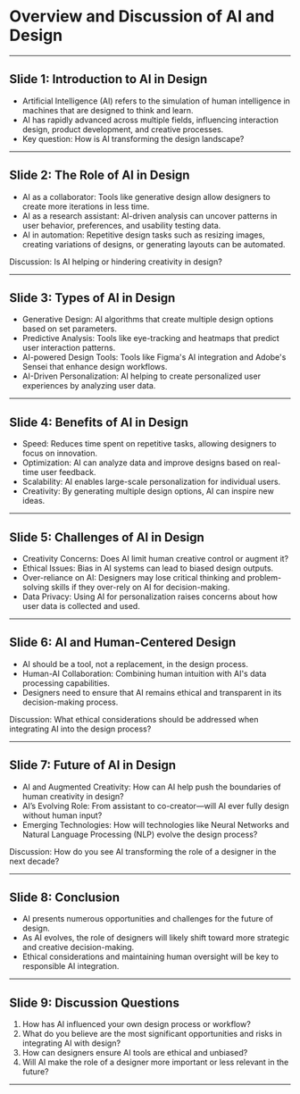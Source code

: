 # Overview and Discussion of AI and Design

---

## Slide 1: Introduction to AI in Design
- Artificial Intelligence (AI) refers to the simulation of human intelligence in machines that are designed to think and learn.
- AI has rapidly advanced across multiple fields, influencing interaction design, product development, and creative processes.
- Key question: How is AI transforming the design landscape?

---

## Slide 2: The Role of AI in Design
- AI as a collaborator: Tools like generative design allow designers to create more iterations in less time.
- AI as a research assistant: AI-driven analysis can uncover patterns in user behavior, preferences, and usability testing data.
- AI in automation: Repetitive design tasks such as resizing images, creating variations of designs, or generating layouts can be automated.
  
Discussion: Is AI helping or hindering creativity in design?

---

## Slide 3: Types of AI in Design
- Generative Design: AI algorithms that create multiple design options based on set parameters.
- Predictive Analysis: Tools like eye-tracking and heatmaps that predict user interaction patterns.
- AI-powered Design Tools: Tools like Figma's AI integration and Adobe's Sensei that enhance design workflows.
- AI-Driven Personalization: AI helping to create personalized user experiences by analyzing user data.

---

## Slide 4: Benefits of AI in Design
- Speed: Reduces time spent on repetitive tasks, allowing designers to focus on innovation.
- Optimization: AI can analyze data and improve designs based on real-time user feedback.
- Scalability: AI enables large-scale personalization for individual users.
- Creativity: By generating multiple design options, AI can inspire new ideas.

---

## Slide 5: Challenges of AI in Design
- Creativity Concerns: Does AI limit human creative control or augment it?
- Ethical Issues: Bias in AI systems can lead to biased design outputs.
- Over-reliance on AI: Designers may lose critical thinking and problem-solving skills if they over-rely on AI for decision-making.
- Data Privacy: Using AI for personalization raises concerns about how user data is collected and used.

---

## Slide 6: AI and Human-Centered Design
- AI should be a tool, not a replacement, in the design process.
- Human-AI Collaboration: Combining human intuition with AI's data processing capabilities.
- Designers need to ensure that AI remains ethical and transparent in its decision-making process.
  
Discussion: What ethical considerations should be addressed when integrating AI into the design process?

---

## Slide 7: Future of AI in Design
- AI and Augmented Creativity: How can AI help push the boundaries of human creativity in design?
- AI’s Evolving Role: From assistant to co-creator—will AI ever fully design without human input?
- Emerging Technologies: How will technologies like Neural Networks and Natural Language Processing (NLP) evolve the design process?

Discussion: How do you see AI transforming the role of a designer in the next decade?

---

## Slide 8: Conclusion
- AI presents numerous opportunities and challenges for the future of design.
- As AI evolves, the role of designers will likely shift toward more strategic and creative decision-making.
- Ethical considerations and maintaining human oversight will be key to responsible AI integration.

---

## Slide 9: Discussion Questions
1. How has AI influenced your own design process or workflow?
2. What do you believe are the most significant opportunities and risks in integrating AI with design?
3. How can designers ensure AI tools are ethical and unbiased?
4. Will AI make the role of a designer more important or less relevant in the future?

---

